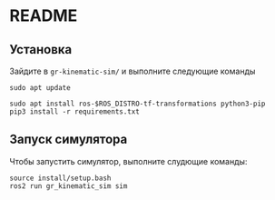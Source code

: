 # README

## Установка

Зайдите в `gr-kinematic-sim/` и выполните следующие команды

```shell
sudo apt update
```

```shell
sudo apt install ros-$ROS_DISTRO-tf-transformations python3-pip
pip3 install -r requirements.txt
```

## Запуск симулятора 

Чтобы запустить симулятор, выполните слудющие команды:

```
source install/setup.bash
ros2 run gr_kinematic_sim sim
```
